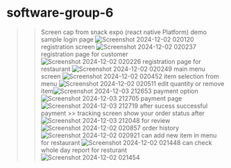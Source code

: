 # software-group-6
>> Screen cap from snack expo (react native Platform)  demo sample
>>login page ![Screenshot 2024-12-02 020120](https://github.com/user-attachments/assets/b650ef65-e0c6-443a-9f2a-6118ee792ea0)
registration screen ![Screenshot 2024-12-02 020237](https://github.com/user-attachments/assets/2e361d3e-81f0-42e8-b11f-cd4ef8576088)
registration page for customer ![Screenshot 2024-12-02 020226](https://github.com/user-attachments/assets/f91a52bc-6fe8-4f12-a2c5-a31c6a2dfdea)
registration page for restaurant ![Screenshot 2024-12-02 020249](https://github.com/user-attachments/assets/6f709696-e29d-4cce-95ee-cb239677bdf6)
main menu screen ![Screenshot 2024-12-02 020452](https://github.com/user-attachments/assets/4d7a6885-4588-4d25-bad5-e212675549a5)
item selection from menu ![Screenshot 2024-12-02 020511](https://github.com/user-attachments/assets/e7c1c733-4643-4777-aa31-93f7b9caed19)
edit quantity or remove item![Screenshot 2024-12-03 212653](https://github.com/user-attachments/assets/ced83536-4893-4808-aa01-cca49ec0e018)
payment option ![Screenshot 2024-12-03 212705](https://github.com/user-attachments/assets/913dfa67-667d-425c-9fef-9dd2ec337d4c)
payment page ![Screenshot 2024-12-03 212719](https://github.com/user-attachments/assets/cb05cf55-b759-4159-9559-ca84d59de5dc)
after sucess successful payment >> tracking screen show your order status after ![Screenshot 2024-12-03 212048](https://github.com/user-attachments/assets/674beba8-6489-499f-80f1-5aab8a39854a)
>> for review 
![Screenshot 2024-12-02 020857](https://github.com/user-attachments/assets/cfa67338-a7ad-40db-8fe8-085f2baa38f5)
>> order history 
![Screenshot 2024-12-02 020921](https://github.com/user-attachments/assets/1553100e-8be7-42bc-9351-f752072d1fcb)
>> can add new item in menu for restaurant 
![Screenshot 2024-12-02 021448](https://github.com/user-attachments/assets/b06be2a9-48a1-4bbc-88f5-75f62785fbb7)
>> can check whole day report for resturant 
![Screenshot 2024-12-02 021454](https://github.com/user-attachments/assets/63c7d7e0-ad20-4874-893d-a70ea064910b)



